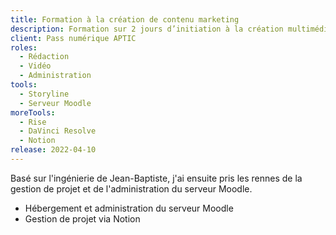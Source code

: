 ```yaml
---
title: Formation à la création de contenu marketing
description: Formation sur 2 jours d’initiation à la création multimédia (photo et vidéo) pour le marketing sur les réseaux sociaux.
client: Pass numérique APTIC
roles:
  - Rédaction
  - Vidéo
  - Administration
tools:
  - Storyline
  - Serveur Moodle
moreTools:
  - Rise
  - DaVinci Resolve
  - Notion
release: 2022-04-10
---
```


Basé sur l'ingénierie de Jean-Baptiste, j'ai ensuite pris les rennes de la gestion de projet et de l'administration du serveur Moodle.

- Hébergement et administration du serveur Moodle
- Gestion de projet via Notion
